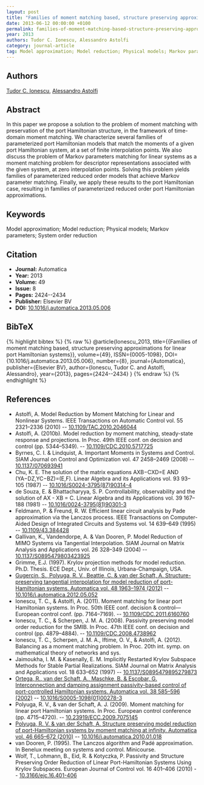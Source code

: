 ```yaml
---
layout: post
title: "Families of moment matching based, structure preserving approximations for linear port Hamiltonian systems"
date: 2013-06-12 00:00:00 +0100
permalink: families-of-moment-matching-based-structure-preserving-approximations-for-linear-port-hamiltonian-systems
year: 2013
authors: Tudor C. Ionescu, Alessandro Astolfi
category: journal-article
tag: Model approximation; Model reduction; Physical models; Markov parameters; System order reduction
---
```

 
## Authors
[Tudor C. Ionescu](authors/tudor-c-ionescu), [Alessandro Astolfi](authors/alessandro-astolfi)
 
## Abstract
In this paper we propose a solution to the problem of moment matching with preservation of the port Hamiltonian structure, in the framework of time-domain moment matching. We characterize several families of parameterized port Hamiltonian models that match the moments of a given port Hamiltonian system, at a set of finite interpolation points. We also discuss the problem of Markov parameters matching for linear systems as a moment matching problem for descriptor representations associated with the given system, at zero interpolation points. Solving this problem yields families of parameterized reduced order models that achieve Markov parameter matching. Finally, we apply these results to the port Hamiltonian case, resulting in families of parameterized reduced order port Hamiltonian approximations.
 
## Keywords
Model approximation; Model reduction; Physical models; Markov parameters; System order reduction
 
## Citation
- **Journal:** Automatica
- **Year:** 2013
- **Volume:** 49
- **Issue:** 8
- **Pages:** 2424--2434
- **Publisher:** Elsevier BV
- **DOI:** [10.1016/j.automatica.2013.05.006](https://doi.org/10.1016/j.automatica.2013.05.006)
 
## BibTeX
{% highlight bibtex %}
{% raw %}
@article{Ionescu_2013,
  title={{Families of moment matching based, structure preserving approximations for linear port Hamiltonian systems}},
  volume={49},
  ISSN={0005-1098},
  DOI={10.1016/j.automatica.2013.05.006},
  number={8},
  journal={Automatica},
  publisher={Elsevier BV},
  author={Ionescu, Tudor C. and Astolfi, Alessandro},
  year={2013},
  pages={2424--2434}
}
{% endraw %}
{% endhighlight %}
 
## References
- Astolfi, A. Model Reduction by Moment Matching for Linear and Nonlinear Systems. IEEE Transactions on Automatic Control vol. 55 2321–2336 (2010) -- [10.1109/TAC.2010.2046044](https://doi.org/10.1109/TAC.2010.2046044)
- Astolfi, A. (2010b). Model reduction by moment matching, steady-state response and projections. In Proc. 49th IEEE conf. on decision and control (pp. 5344–5349). -- [10.1109/CDC.2010.5717725](https://doi.org/10.1109/CDC.2010.5717725)
- Byrnes, C. I. & Lindquist, A. Important Moments in Systems and Control. SIAM Journal on Control and Optimization vol. 47 2458–2469 (2008) -- [10.1137/070693941](https://doi.org/10.1137/070693941)
- Chu, K. E. The solution of the matrix equations AXB−CXD=E AND (YA−DZ,YC−BZ)=(E,F). Linear Algebra and its Applications vol. 93 93–105 (1987) -- [10.1016/S0024-3795(87)90314-4](https://doi.org/10.1016/S0024-3795(87)90314-4)
- de Souza, E. & Bhattacharyya, S. P. Controllability, observability and the solution of AX - XB = C. Linear Algebra and its Applications vol. 39 167–188 (1981) -- [10.1016/0024-3795(81)90301-3](https://doi.org/10.1016/0024-3795(81)90301-3)
- Feldmann, P. & Freund, R. W. Efficient linear circuit analysis by Pade approximation via the Lanczos process. IEEE Transactions on Computer-Aided Design of Integrated Circuits and Systems vol. 14 639–649 (1995) -- [10.1109/43.384428](https://doi.org/10.1109/43.384428)
- Gallivan, K., Vandendorpe, A. & Van Dooren, P. Model Reduction of MIMO Systems via Tangential Interpolation. SIAM Journal on Matrix Analysis and Applications vol. 26 328–349 (2004) -- [10.1137/S0895479803423925](https://doi.org/10.1137/S0895479803423925)
- Grimme, E.J. (1997). Krylov projection methods for model reduction. Ph.D. Thesis. ECE Dept., Univ. of Illinois, Urbana-Champaign, USA.
- [Gugercin, S., Polyuga, R. V., Beattie, C. & van der Schaft, A. Structure-preserving tangential interpolation for model reduction of port-Hamiltonian systems. Automatica vol. 48 1963–1974 (2012)](structure-preserving-tangential-interpolation-for-model-reduction-of-port-hamiltonian-systems) -- [10.1016/j.automatica.2012.05.052](https://doi.org/10.1016/j.automatica.2012.05.052)
- Ionescu, T. C., & Astolfi, A. (2011). Moment matching for linear port Hamiltonian systems. In Proc. 50th IEEE conf. decision & control—European control conf. (pp. 7164–7169). -- [10.1109/CDC.2011.6160760](https://doi.org/10.1109/CDC.2011.6160760)
- Ionescu, T. C., & Scherpen, J. M. A. (2008). Passivity preserving model order reduction for the SMIB. In Proc. 47th IEEE conf. on decision and control (pp. 4879–4884). -- [10.1109/CDC.2008.4738962](https://doi.org/10.1109/CDC.2008.4738962)
- Ionescu, T. C., Scherpen, J. M. A., Iftime, O. V., & Astolfi, A. (2012). Balancing as a moment matching problem. In Proc. 20th int. symp. on mathematical theory of networks and sys.
- Jaimoukha, I. M. & Kasenally, E. M. Implicitly Restarted Krylov Subspace Methods for Stable Partial Realizations. SIAM Journal on Matrix Analysis and Applications vol. 18 633–652 (1997) -- [10.1137/S0895479895279873](https://doi.org/10.1137/S0895479895279873)
- [Ortega, R., van der Schaft, A., Maschke, B. & Escobar, G. Interconnection and damping assignment passivity-based control of port-controlled Hamiltonian systems. Automatica vol. 38 585–596 (2002)](interconnection-and-damping-assignment-passivity-based-control-of-port-controlled-hamiltonian-systems) -- [10.1016/S0005-1098(01)00278-3](https://doi.org/10.1016/S0005-1098(01)00278-3)
- Polyuga, R. V., & van der Schaft, A. J. (2009). Moment matching for linear port Hamiltonian systems. In Proc. European control conference (pp. 4715–4720). -- [10.23919/ECC.2009.7075145](https://doi.org/10.23919/ECC.2009.7075145)
- [Polyuga, R. V. & van der Schaft, A. Structure preserving model reduction of port-Hamiltonian systems by moment matching at infinity. Automatica vol. 46 665–672 (2010)](structure-preserving-model-reduction-of-port-hamiltonian-systems-by-moment-matching-at-infinity) -- [10.1016/j.automatica.2010.01.018](https://doi.org/10.1016/j.automatica.2010.01.018)
- van Dooren, P. (1995). The Lanczos algorithm and Padé approximation. In Benelux meeting on systems and control. Minicourse.
- Wolf, T., Lohmann, B., Eid, R. & Kotyczka, P. Passivity and Structure Preserving Order Reduction of Linear Port-Hamiltonian Systems Using Krylov Subspaces. European Journal of Control vol. 16 401–406 (2010) -- [10.3166/ejc.16.401-406](https://doi.org/10.3166/ejc.16.401-406)

